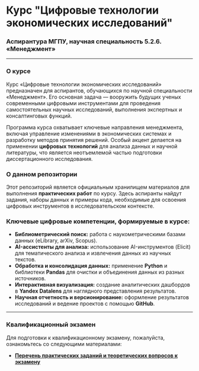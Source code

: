 # Курс "Цифровые технологии экономических исследований"

### Аспирантура МГПУ, научная специальность 5.2.6. «Менеджмент»

---

### О курсе

Курс «Цифровые технологии экономических исследований» предназначен для аспирантов, обучающихся по научной специальности «Менеджмент». Его основная задача — вооружить будущих ученых современными цифровыми инструментами для проведения самостоятельных научных исследований, выполнения экспертных и консалтинговых функций.

Программа курса охватывает ключевые направления менеджмента, включая управление изменениями в экономических системах и разработку методов принятия решений. Особый акцент делается на применении **цифровых технологий** для анализа данных и научной литературы, что является неотъемлемой частью подготовки диссертационного исследования.

### О данном репозитории

Этот репозиторий является официальным хранилищем материалов для выполнения **практических работ** по курсу. Здесь аспиранты найдут задания, наборы данных и примеры кода, необходимые для освоения цифровых инструментов в исследовательском контексте.

### Ключевые цифровые компетенции, формируемые в курсе:

-   **Библиометрический поиск:** работа с наукометрическими базами данных (eLibrary, arXiv, Scopus).
-   **AI-ассистенты для анализа:** использование AI-инструментов (Elicit) для тематического анализа и извлечения данных из научных текстов.
-   **Обработка и консолидация данных:** применение **Python** и библиотеки **Pandas** для очистки и объединения данных из разных источников.
-   **Интерактивная визуализация:** создание аналитических дашбордов в **Yandex Datalens** для наглядного представления результатов.
-   **Научная отчетность и версионирование:** оформление результатов исследований и ведение проектов с помощью **GitHub**.

---

### Квалификационный экзамен

Для подготовки к квалификационному экзамену, пожалуйста, ознакомьтесь со следующими материалами:

-   **[Перечень практических заданий и теоретических вопросов к экзамену](https://github.com/BosenkoTM/Digital-technologies-for-economic-research/blob/main/exam/2025/exam.md)**
